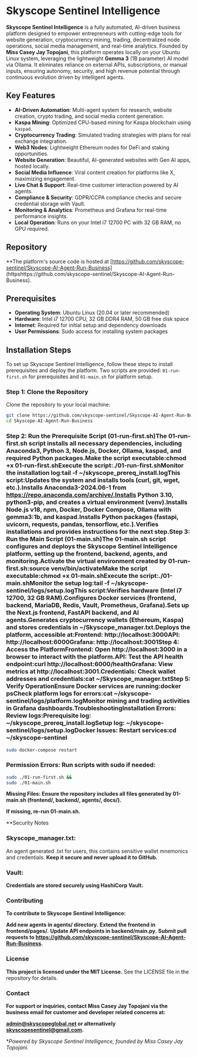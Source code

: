 # Skyscope Sentinel Intelligence

**Skyscope Sentinel Intelligence** is a fully automated, AI-driven business platform designed to empower entrepreneurs with cutting-edge tools for website generation, cryptocurrency mining, trading, decentralized node operations, social media management, and real-time analytics. Founded by **Miss Casey Jay Topojani**, this platform operates locally on your Ubuntu Linux system, leveraging the lightweight **Gemma 3** (1B parameter) AI model via Ollama. It eliminates reliance on external APIs, subscriptions, or manual inputs, ensuring autonomy, security, and high revenue potential through continuous evolution driven by intelligent agents.

## Key Features

- **AI-Driven Automation**: Multi-agent system for research, website creation, crypto trading, and social media content generation.
- **Kaspa Mining**: Optimized CPU-based mining for Kaspa blockchain using `kaspad`.
- **Cryptocurrency Trading**: Simulated trading strategies with plans for real exchange integration.
- **Web3 Nodes**: Lightweight Ethereum nodes for DeFi and staking opportunities.
- **Website Generation**: Beautiful, AI-generated websites with Gen AI apps, hosted locally.
- **Social Media Influence**: Viral content creation for platforms like X, maximizing engagement.
- **Live Chat & Support**: Real-time customer interaction powered by AI agents.
- **Compliance & Security**: GDPR/CCPA compliance checks and secure credential storage with Vault.
- **Monitoring & Analytics**: Prometheus and Grafana for real-time performance insights.
- **Local Operation**: Runs on your Intel i7 12700 PC with 32 GB RAM, no GPU required.

## Repository

**The platform's source code is hosted at [https://github.com/skyscope-sentinel/Skyscope-AI-Agent-Run-Business] (httpshttps://github.com/skyscope-sentinel/Skyscope-AI-Agent-Run-Business).

## Prerequisites

- **Operating System**: Ubuntu Linux (20.04 or later recommended)
- **Hardware**: Intel i7 12700 CPU, 32 GB DDR4 RAM, 50 GB free disk space
- **Internet**: Required for initial setup and dependency downloads
- **User Permissions**: Sudo access for installing system packages

## Installation Steps

To set up Skyscope Sentinel Intelligence, follow these steps to install prerequisites and deploy the platform. Two scripts are provided: `01-run-first.sh` for prerequisites and `01-main.sh` for platform setup.

### Step 1: Clone the Repository

Clone the repository to your local machine:

``` bash
git clone https://github.com/skyscope-sentinel/Skyscope-AI-Agent-Run-Business.git
cd Skyscope-AI-Agent-Run-Business
```

### Step 2: Run the Prerequisite Script (01-run-first.sh)The 01-run-first.sh script installs all necessary dependencies, including Anaconda3, Python 3, Node.js, Docker, Ollama, kaspad, and required Python packages.Make the script executable:chmod +x 01-run-first.shExecute the script:./01-run-first.shMonitor the installation log:tail -f ~/skyscope_prereq_install.logThis script:Updates the system and installs tools (curl, git, wget, etc.).Installs Anaconda3-2024.06-1 from https://repo.anaconda.com/archive/.Installs Python 3.10, python3-pip, and creates a virtual environment (venv).Installs Node.js v18, npm, Docker, Docker Compose, Ollama with gemma3:1b, and kaspad.Installs Python packages (fastapi, uvicorn, requests, pandas, tensorflow, etc.).Verifies installations and provides instructions for the next step.Step 3: Run the Main Script (01-main.sh)The 01-main.sh script configures and deploys the Skyscope Sentinel Intelligence platform, setting up the frontend, backend, agents, and monitoring.Activate the virtual environment created by 01-run-first.sh:source venv/bin/activateMake the script executable:chmod +x 01-main.shExecute the script:./01-main.shMonitor the setup log:tail -f ~/skyscope-sentinel/logs/setup.logThis script:Verifies hardware (Intel i7 12700, 32 GB RAM).Configures Docker services (frontend, backend, MariaDB, Redis, Vault, Prometheus, Grafana).Sets up the Next.js frontend, FastAPI backend, and AI agents.Generates cryptocurrency wallets (Ethereum, Kaspa) and stores credentials in ~/Skyscope_manager.txt.Deploys the platform, accessible at:Frontend: http://localhost:3000API: http://localhost:6000Grafana: http://localhost:3001Step 4: Access the PlatformFrontend: Open http://localhost:3000 in a browser to interact with the platform.API: Test the API health endpoint:curl http://localhost:6000/healthGrafana: View metrics at http://localhost:3001.Credentials: Check wallet addresses and credentials:cat ~/Skyscope_manager.txtStep 5: Verify OperationEnsure Docker services are running:docker psCheck platform logs for errors:cat ~/skyscope-sentinel/logs/platform.logMonitor mining and trading activities in Grafana dashboards.TroubleshootingInstallation Errors: Review logs:Prerequisite log: ~/skyscope_prereq_install.logSetup log: ~/skyscope-sentinel/logs/setup.logDocker Issues: Restart services:cd ~/skyscope-sentinel

``` bash
sudo docker-compose restart
```

### Permission Errors: Run scripts with sudo if needed:

```bash 
sudo ./01-run-first.sh &&
sudo ./01-main.sh
```

**Missing Files: Ensure the repository includes all files generated by 01-main.sh (frontend/, backend/, agents/, docs/).**

**If missing, re-run 01-main.sh.**

**Security Notes

### Skyscope_manager.txt: 
An agent generated .txt for users, this contains sensitive wallet mnemonics and credentials. 
**Keep it secure and never upload it to GitHub.**

### Vault:
**Credentials are stored securely using HashiCorp Vault.**

### Contributing
**To contribute to Skyscope Sentinel Intelligence:**

**Add new agents in agents/ directory.**
**Extend the frontend in frontend/pages/.**
**Update API endpoints in backend/main.py.**
**Submit pull requests to https://github.com/skyscope-sentinel/Skyscope-AI-Agent-Run-Business.**

### License
**This project is licensed under the MIT License.**
See the LICENSE file in the repository for details.

### Contact
**For support or inquiries, contact Miss Casey Jay Topojani via the business email for customer and developer
related concerns at:** 

**admin@skyscopeglobal.net or alternatively skyscopesentinel@gmail.com.**

**Powered by Skyscope Sentinel Intelligence, founded by Miss Casey Jay Topojani.*
